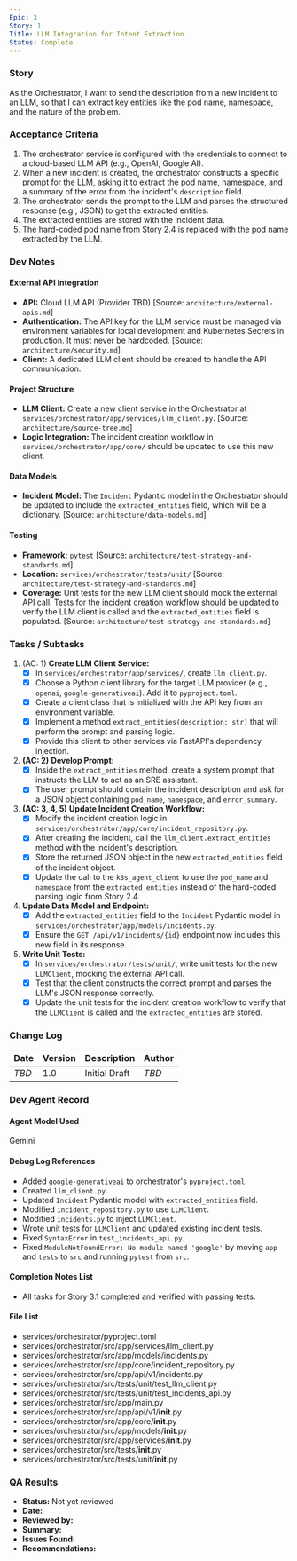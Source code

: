 ```yaml
---
Epic: 3
Story: 1
Title: LLM Integration for Intent Extraction
Status: Complete
---
```


### Story

As the Orchestrator, I want to send the description from a new incident to an LLM, so that I can extract key entities like the pod name, namespace, and the nature of the problem.

### Acceptance Criteria

1.  The orchestrator service is configured with the credentials to connect to a cloud-based LLM API (e.g., OpenAI, Google AI).
2.  When a new incident is created, the orchestrator constructs a specific prompt for the LLM, asking it to extract the pod name, namespace, and a summary of the error from the incident's `description` field.
3.  The orchestrator sends the prompt to the LLM and parses the structured response (e.g., JSON) to get the extracted entities.
4.  The extracted entities are stored with the incident data.
5.  The hard-coded pod name from Story 2.4 is replaced with the pod name extracted by the LLM.

### Dev Notes

#### External API Integration
- **API:** Cloud LLM API (Provider TBD) [Source: `architecture/external-apis.md`]
- **Authentication:** The API key for the LLM service must be managed via environment variables for local development and Kubernetes Secrets in production. It must never be hardcoded. [Source: `architecture/security.md`]
- **Client:** A dedicated LLM client should be created to handle the API communication.

#### Project Structure
- **LLM Client:** Create a new client service in the Orchestrator at `services/orchestrator/app/services/llm_client.py`. [Source: `architecture/source-tree.md`]
- **Logic Integration:** The incident creation workflow in `services/orchestrator/app/core/` should be updated to use this new client.

#### Data Models
- **Incident Model:** The `Incident` Pydantic model in the Orchestrator should be updated to include the `extracted_entities` field, which will be a dictionary. [Source: `architecture/data-models.md`]

#### Testing
- **Framework:** `pytest` [Source: `architecture/test-strategy-and-standards.md`]
- **Location:** `services/orchestrator/tests/unit/` [Source: `architecture/test-strategy-and-standards.md`]
- **Coverage:** Unit tests for the new LLM client should mock the external API call. Tests for the incident creation workflow should be updated to verify the LLM client is called and the `extracted_entities` field is populated. [Source: `architecture/test-strategy-and-standards.md`]

### Tasks / Subtasks

1.  (AC: 1) **Create LLM Client Service:**
    - [x] In `services/orchestrator/app/services/`, create `llm_client.py`.
    - [x] Choose a Python client library for the target LLM provider (e.g., `openai`, `google-generativeai`). Add it to `pyproject.toml`.
    - [x] Create a client class that is initialized with the API key from an environment variable.
    - [x] Implement a method `extract_entities(description: str)` that will perform the prompt and parsing logic.
    - [x] Provide this client to other services via FastAPI's dependency injection.
2.  **(AC: 2)** **Develop Prompt:**
    - [x] Inside the `extract_entities` method, create a system prompt that instructs the LLM to act as an SRE assistant.
    - [x] The user prompt should contain the incident description and ask for a JSON object containing `pod_name`, `namespace`, and `error_summary`.
3.  **(AC: 3, 4, 5)** **Update Incident Creation Workflow:**
    - [x] Modify the incident creation logic in `services/orchestrator/app/core/incident_repository.py`.
    - [x] After creating the incident, call the `llm_client.extract_entities` method with the incident's description.
    - [x] Store the returned JSON object in the new `extracted_entities` field of the incident object.
    - [x] Update the call to the `k8s_agent_client` to use the `pod_name` and `namespace` from the `extracted_entities` instead of the hard-coded parsing logic from Story 2.4.
4.  **Update Data Model and Endpoint:**
    - [x] Add the `extracted_entities` field to the `Incident` Pydantic model in `services/orchestrator/app/models/incidents.py`.
    - [x] Ensure the `GET /api/v1/incidents/{id}` endpoint now includes this new field in its response.
5.  **Write Unit Tests:**
    - [x] In `services/orchestrator/tests/unit/`, write unit tests for the new `LLMClient`, mocking the external API call.
    - [x] Test that the client constructs the correct prompt and parses the LLM's JSON response correctly.
    - [x] Update the unit tests for the incident creation workflow to verify that the `LLMClient` is called and the `extracted_entities` are stored.

### Change Log

| Date | Version | Description | Author |
| --- | --- | --- | --- |
| _TBD_ | 1.0 | Initial Draft | _TBD_ |

### Dev Agent Record

#### Agent Model Used
Gemini

#### Debug Log References
- Added `google-generativeai` to orchestrator's `pyproject.toml`.
- Created `llm_client.py`.
- Updated `Incident` Pydantic model with `extracted_entities` field.
- Modified `incident_repository.py` to use `LLMClient`.
- Modified `incidents.py` to inject `LLMClient`.
- Wrote unit tests for `LLMClient` and updated existing incident tests.
- Fixed `SyntaxError` in `test_incidents_api.py`.
- Fixed `ModuleNotFoundError: No module named 'google'` by moving `app` and `tests` to `src` and running `pytest` from `src`.

#### Completion Notes List
- All tasks for Story 3.1 completed and verified with passing tests.

#### File List
- services/orchestrator/pyproject.toml
- services/orchestrator/src/app/services/llm_client.py
- services/orchestrator/src/app/models/incidents.py
- services/orchestrator/src/app/core/incident_repository.py
- services/orchestrator/src/app/api/v1/incidents.py
- services/orchestrator/src/tests/unit/test_llm_client.py
- services/orchestrator/src/tests/unit/test_incidents_api.py
- services/orchestrator/src/app/main.py
- services/orchestrator/src/app/api/v1/__init__.py
- services/orchestrator/src/app/core/__init__.py
- services/orchestrator/src/app/models/__init__.py
- services/orchestrator/src/app/services/__init__.py
- services/orchestrator/src/tests/__init__.py
- services/orchestrator/src/tests/unit/__init__.py

### QA Results

- **Status:** Not yet reviewed
- **Date:**
- **Reviewed by:**
- **Summary:**
- **Issues Found:**
- **Recommendations:**
